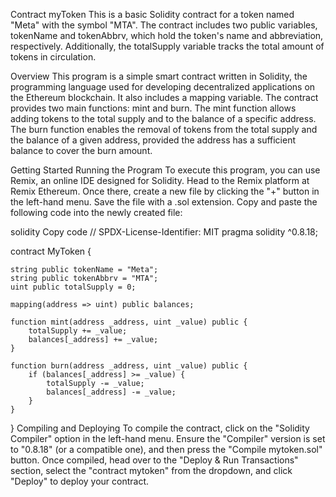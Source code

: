 Contract myToken
This is a basic Solidity contract for a token named "Meta" with the symbol "MTA". The contract includes two public variables, tokenName and tokenAbbrv, which hold the token's name and abbreviation, respectively. Additionally, the totalSupply variable tracks the total amount of tokens in circulation.

Overview
This program is a simple smart contract written in Solidity, the programming language used for developing decentralized applications on the Ethereum blockchain. It also includes a mapping variable. The contract provides two main functions: mint and burn. The mint function allows adding tokens to the total supply and to the balance of a specific address. The burn function enables the removal of tokens from the total supply and the balance of a given address, provided the address has a sufficient balance to cover the burn amount.

Getting Started
Running the Program
To execute this program, you can use Remix, an online IDE designed for Solidity. Head to the Remix platform at Remix Ethereum. Once there, create a new file by clicking the "+" button in the left-hand menu. Save the file with a .sol extension. Copy and paste the following code into the newly created file:

solidity
Copy code
// SPDX-License-Identifier: MIT
pragma solidity ^0.8.18;

contract MyToken {

    string public tokenName = "Meta";
    string public tokenAbbrv = "MTA";
    uint public totalSupply = 0;

    mapping(address => uint) public balances;

    function mint(address _address, uint _value) public {
        totalSupply += _value;
        balances[_address] += _value;
    }

    function burn(address _address, uint _value) public {
        if (balances[_address] >= _value) {
            totalSupply -= _value;
            balances[_address] -= _value;
        }
    }
}
Compiling and Deploying
To compile the contract, click on the "Solidity Compiler" option in the left-hand menu. Ensure the "Compiler" version is set to "0.8.18" (or a compatible one), and then press the "Compile mytoken.sol" button. Once compiled, head over to the "Deploy & Run Transactions" section, select the "contract mytoken" from the dropdown, and click "Deploy" to deploy your contract.
